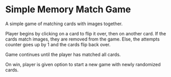 # Simple Memory Match Game

A simple game of matching cards with images together.

Player begins by clicking on a card to flip it over, then on another card. If the cards match images, they are removed from the game. Else, the attempts counter goes up by 1 and the cards flip back over.

Game continues until the player has matched all cards.

On win, player is given option to start a new game with newly randomized cards.

